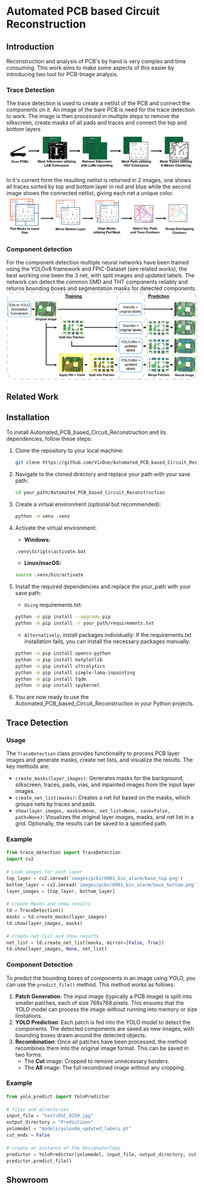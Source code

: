 # Automated PCB based Circuit Reconstruction

## Introduction
Reconstruction and analysis of PCB's by hand is very complex and time consuming. This work aims to make some aspects of this easier by introducing two tool for PCB-Image analysis.

### Trace Detection
The trace detection is used to create a netlist of the PCB and connect the components on it. An image of the bare PCB is need for the trace detection to work. The image is then processed in multiple steps to remove the silkscreen, create masks of all pads and traces and connect the top and bottom layers
![Mask Detection](assets/trace_detect_masking_process.png)

In it's current form the resulting netlist is returned in 2 images, one shows all traces sorted by top and bottom layer in red and blue while the second image shows the connected netlist, giving each net a unique color.
![Net Detection](assets/trace_detect_netlist_process.png)

### Component detection
For the component detection multiple neural networks have been trained using the YOLOv8 framework and FPIC-Dataset (see related works), the best working one been the 3 net, with split images and updated labels. The network can detect the common SMD and THT components reliably and returns bounding boxes and segmentation masks for detected components.
![Model Overview](assets/nn_training_prediction.png)



## Related Work

## Installation

To install Automated_PCB_based_Circuit_Reconstruction and its dependencies, follow these steps:

1. Clone the repository to your local machine:

    ```bash
    git clone https://github.com/VivDue/Automated_PCB_based_Circuit_Reconstruction.git
    ```

2. Navigate to the cloned directory and replace your path with your save path:

    ```bash
    cd your_path/Automated_PCB_based_Circuit_Reconstruction
    ```

3. Create a virtual environment (optional but recommended):

    ```bash
    python -m venv .venv
    ```

4. Activate the virtual environment:

    - **Windows:**

    ```bash
    .venv\Scripts\activate.bat
    ```

    - **Linux/macOS:**

    ```bash
    source .venv/bin/activate
    ```

5. Install the required dependencies and replace the your_path with your save path:

    - `Using` requirements.txt:
    ```bash
    python -m pip install --upgrade pip
    python -m pip install -r your_path/requirements.txt
    ```

    - `Alternatively`, install packages individually:
    If the requirements.txt installation fails, you can install the necessary packages manually:
    ```bash
    python -m pip install opencv-python
    python -m pip install matplotlib
    python -m pip install ultralytics
    python -m pip install simple-lama-inpainting
    python -m pip install tqdm
    python -m pip install ipykernel
    ```

6. You are now ready to use the Automated_PCB_based_Circuit_Reconstruction in your Python projects.

## Trace Detection

### Usage

The `TraceDetection` class provides functionality to process PCB layer images and generate masks, create net lists, and visualize the results. The key methods are:

- `create_masks(layer_images)`: Generates masks for the background, silkscreen, traces, pads, vias, and inpainted images from the input layer images.
- `create_net_list(masks)`: Creates a net list based on the masks, which groups nets by traces and pads.
- `show(layer_images, masks=None, net_list=None, save=False, path=None)`: Visualizes the original layer images, masks, and net list in a grid. Optionally, the results can be saved to a specified path.

### Example

```python
from trace_detection import TraceDetection
import cv2

# Load images for each layer
top_layer = cv2.imread('images/pcbs/0001_bin_alarm/base_top.png')
bottom_layer = cv2.imread('images/pcbs/0001_bin_alarm/base_bottom.png')
layer_images = [top_layer, bottom_layer]

# Create Masks and show results
td = TraceDetection()
masks = td.create_masks(layer_images)
td.show(layer_images, masks)

# Create net list and show results
net_list = td.create_net_list(masks, mirror=[False, True])
td.show(layer_images, None, net_list)
```

### Component Detection

To predict the bounding boxes of components in an image using YOLO, you can use the `predict_file()` method. This method works as follows:

1. **Patch Generation**: The input image (typically a PCB image) is split into smaller patches, each of size 768x768 pixels. This ensures that the YOLO model can process the image without running into memory or size limitations.
2. **YOLO Prediction**: Each patch is fed into the YOLO model to detect the components. The detected components are saved as new images, with bounding boxes drawn around the detected objects.
3. **Recombination**: Once all patches have been processed, the method recombines them into the original image format. This can be saved in two forms:
   - The **Cut** image: Cropped to remove unnecessary borders.
   - The **All** image: The full recombined image without any cropping.

### Example

```python
from yolo_predict import YoloPredictor

# files and directories
input_file = "test\DSC_0250.jpg"
output_directory = "Predictions"
yolomodel = "models/yolov8m_updated_labels.pt"
cut_ends = False

# create an instance of the DesignatorCopy
predictor = YoloPredictor(yolomodel, input_file, output_directory, cut_ends)
predictor.predict_file()
```

## Showroom



